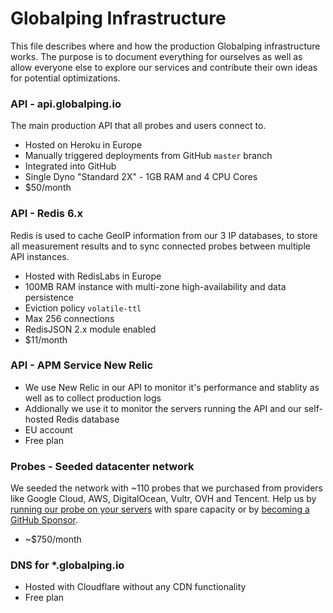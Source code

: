 # Globalping Infrastructure

This file describes where and how the production Globalping infrastructure works. 
The purpose is to document everything for ourselves as well as allow everyone else to explore our services and contribute their own ideas for potential optimizations.

### API - api.globalping.io

The main production API that all probes and users connect to.

- Hosted on Heroku in Europe 
- Manually triggered deployments from GitHub `master` branch
- Integrated into GitHub
- Single Dyno "Standard 2X" - 1GB RAM and 4 CPU Cores
- $50/month


### API - Redis 6.x

Redis is used to cache GeoIP information from our 3 IP databases, to store all measurement results and to sync connected probes between multiple API instances. 

- Hosted with RedisLabs in Europe 
- 100MB RAM instance with multi-zone high-availability and data persistence
- Eviction policy `volatile-ttl`
- Max 256 connections
- RedisJSON 2.x module enabled
- $11/month


### API - APM Service New Relic

- We use New Relic in our API to monitor it's performance and stablity as well as to collect production logs
- Addionally we use it to monitor the servers running the API and our self-hosted Redis database
- EU account
- Free plan

### Probes - Seeded datacenter network

We seeded the network with ~110 probes that we purchased from providers like Google Cloud, AWS, DigitalOcean, Vultr, OVH and Tencent.
Help us by [running our probe on your servers](https://github.com/jsdelivr/globalping-probe#readme) with spare capacity or by [becoming a GitHub Sponsor](https://github.com/sponsors/jsdelivr).

- ~$750/month

### DNS for *.globalping.io

- Hosted with Cloudflare without any CDN functionality
- Free plan
